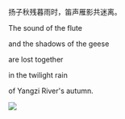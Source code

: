 扬子秋残暮雨时，笛声雁影共迷离。

The sound of the flute 

and the shadows of the geese 

are lost together 

in the twilight rain 

of Yangzi River's autumn.

<a href="https://github.com/HaooooZhang">
  <img align="center" src="https://github-readme-stats.vercel.app/api/top-langs/?username=HaooooZhang&layout=compact&theme=dracula&locale=en" />
</a>

<!---
haoxjc/haoxjc is a ✨ special ✨ repository because its `README.md` (this file) appears on your GitHub profile.
You can click the Preview link to take a look at your changes.
--->
